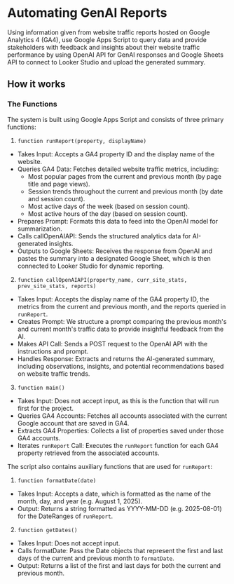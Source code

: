 # Automating GenAI Reports
Using information given from website traffic reports hosted on Google Analytics 4 (GA4), use Google Apps Script to query data and provide stakeholders with feedback and insights about their website traffic performance by using OpenAI API for GenAI responses and Google Sheets API to connect to Looker Studio and upload the generated summary.

## How it works
### The Functions
The system is built using Google Apps Script and consists of three primary functions:

1. `function runReport(property, displayName)`
- Takes Input: Accepts a GA4 property ID and the display name of the website.
- Queries GA4 Data: Fetches detailed website traffic metrics, including:
  - Most popular pages from the current and previous month (by page title and page views).
  - Session trends throughout the current and previous month (by date and session count).
  - Most active days of the week (based on session count).
  - Most active hours of the day (based on session count).
- Prepares Prompt: Formats this data to feed into the OpenAI model for summarization.
- Calls callOpenAIAPI: Sends the structured analytics data for AI-generated insights.
- Outputs to Google Sheets: Receives the response from OpenAI and pastes the summary into a designated Google Sheet, which is then connected to Looker Studio for dynamic reporting.

2. `function callOpenAIAPI(property_name, curr_site_stats, prev_site_stats, reports)`
- Takes Input: Accepts the display name of the GA4 property ID, the metrics from the current and previous month, and the reports queried in `runReport`.
- Creates Prompt: We structure a prompt comparing the previous month's and current month's traffic data to provide insightful feedback from the AI.
- Makes API Call: Sends a POST request to the OpenAI API with the instructions and prompt.
- Handles Response: Extracts and returns the AI-generated summary, including observations, insights, and potential recommendations based on website traffic trends.

3. `function main()`
- Takes Input: Does not accept input, as this is the function that will run first for the project.
- Queries GA4 Accounts: Fetches all accounts associated with the current Google account that are saved in GA4.
- Extracts GA4 Properties: Collects a list of properties saved under those GA4 accounts.
- Iterates `runReport` Call: Executes the `runReport` function for each GA4 property retrieved from the associated accounts.

The script also contains auxiliary functions that are used for `runReport`:

1. `function formatDate(date)`
- Takes Input: Accepts a date, which is formatted as the name of the month, day, and year (e.g. August 1, 2025).
- Output: Returns a string formatted as YYYY-MM-DD (e.g. 2025-08-01) for the DateRanges of `runReport`.

2. `function getDates()`
- Takes Input: Does not accept input.
- Calls formatDate: Pass the Date objects that represent the first and last days of the current and previous month to `formatDate`.
- Output: Returns a list of the first and last days for both the current and previous month.
